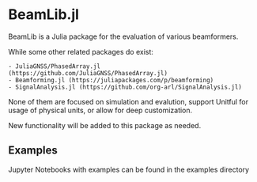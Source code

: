 # BeamLib.jl
BeamLib is a Julia package for the evaluation of various beamformers. 

While some other related packages do exist:

    - JuliaGNSS/PhasedArray.jl (https://github.com/JuliaGNSS/PhasedArray.jl)
    - Beamforming.jl (https://juliapackages.com/p/beamforming)
    - SignalAnalysis.jl (https://github.com/org-arl/SignalAnalysis.jl)

None of them are focused on simulation and evalution, support Unitful for usage of physical units, or
allow for deep customization.

New functionality will be added to this package as needed.

## Examples
Jupyter Notebooks with examples can be found in the examples directory